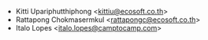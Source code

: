 - Kitti Upariphutthiphong \<<kittiu@ecosoft.co.th>\>
- Rattapong Chokmasermkul \<<rattapongc@ecosoft.co.th>\>
- Italo Lopes \<<italo.lopes@camptocamp.com>\>

